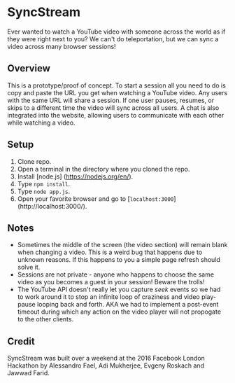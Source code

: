 # SyncStream

Ever wanted to watch a YouTube video with someone across the world as if they were right next to you? We can't do teleportation, but we can sync a video across many browser sessions!

## Overview

This is a prototype/proof of concept. To start a session all you need to do is copy and paste the URL you get when watching a YouTube video. Any users with the same URL will share a session. If one user pauses, resumes, or skips to a different time the video will sync across all users. A chat is also integrated into the website, allowing users to communicate with each other while watching a video. 

## Setup

1. Clone repo.
2. Open a terminal in the directory where you cloned the repo.
3. Install [node.js] (https://nodejs.org/en/).
4. Type `npm install`.
5. Type `node app.js`.
6. Open your favorite browser and go to [`localhost:3000`] (http://localhost:3000/).

## Notes

* Sometimes the middle of the screen (the video section) will remain blank when changing a video. This is a weird bug that happens due to unknown reasons. If this happens to you a simple page refresh should solve it.
* Sessions are not private - anyone who happens to choose the same video as you becomes a guest in your session! Beware the trolls!
* The YouTube API doesn't really let you capture *seek* events so we had to work around it to stop an infinite loop of craziness and video play-pause looping back and forth. AKA we had to implement a post-event timeout during which any action on the video player will not propogate to the other clients.

## Credit

SyncStream was built over a weekend at the 2016 Facebook London Hackathon by Alessandro Fael, Adi Mukherjee, Evgeny Roskach and Jawwad Farid.
